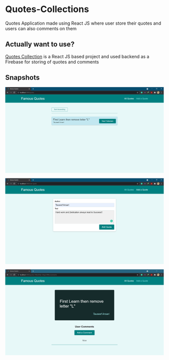 # Quotes-Collections
 Quotes Application made using React JS where user store their quotes and users can also comments on them

## Actually want to use?
[Quotes Collection](https://webquotes.netlify.app/) is a React JS based project and used backend as a Firebase for storing of quotes and comments

## Snapshots

![](output/ss1.PNG)

![](output/ss2.PNG)

![](output/ss3.PNG)
